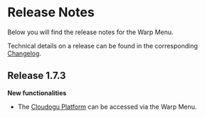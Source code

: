 # Release Notes

Below you will find the release notes for the Warp Menu. 

Technical details on a release can be found in the corresponding [Changelog](https://docs.cloudogu.com/en/docs/system-components/warp-menu/CHANGELOG/).

## Release 1.7.3

**New functionalities**

* The [Cloudogu Platform](https://platform.cloudogu.com/en/) can be accessed via the Warp Menu.